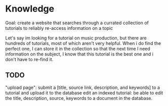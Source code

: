 # Knowledge
Goal: create a website that searches through a currated collection of tutorials to reliably re-access information on a topic

Let's say im looking for a tutorial on music production, but there are hundreds of tutorials, most of which aren't very helpful. When i do find the perfect one, I can store it in the collection so that the next time I need information on the subject, I know that this tutorial is the best one and i don't have to re-find it.


## TODO
"upload page": submit a [title, source link, description, and keywords] to a tutorial and upload it to the database
edit an indexed tutorial: be able to edit the title, description, source, keywords to a document in the database.
